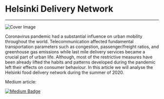 # Helsinki Delivery Network 

---
![Cover Image](images/orders_animation.gif) 

Coronavirus pandemic had a substantial influence on urban mobility throughout the world.
Telecommunication affected fundamental transportation parameters such as congestion, passenger/freight ratios, and greenhouse gas emissions while last mile delivery services became a crucial part of urban life.
Although, most of the restrictive measures have been already lifted the habits and patterns  developed during the pandemic left their effects on consumer behaviour.
In this article we will analyse the Helsinki food delivery network during the summer of 2020.

Medium article:

[![Medium Badge](https://img.shields.io/badge/Medium-303030?style=for-the-badge&logo=medium&logoColor=white)]()
